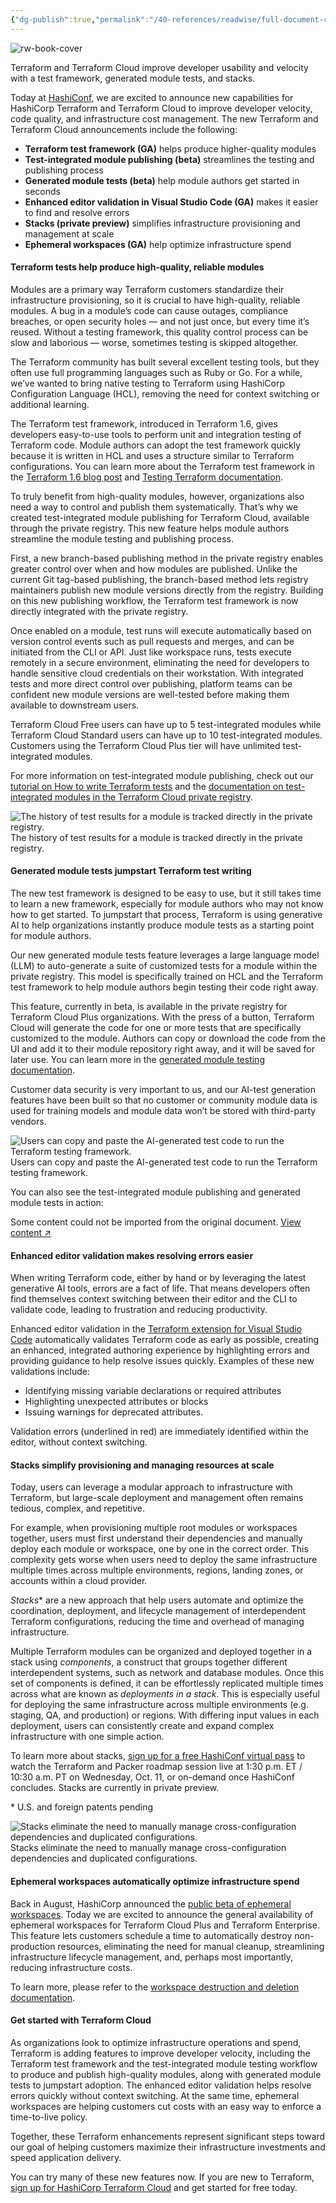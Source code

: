 ```yaml
---
{"dg-publish":true,"permalink":"/40-references/readwise/full-document-contents/new-terraform-testing-and-ux-features-reduce-toil-errors-and-costs/","tags":["rw/articles"]}
---
```


![rw-book-cover](https://www.datocms-assets.com/2885/1620073839-blog-library-product-terraform-cloud-tfc-black-corner-iconography.jpg)

Terraform and Terraform Cloud improve developer usability and velocity with a test framework, generated module tests, and stacks.

Today at [HashiConf](https://hashiconf.com/2023/), we are excited to announce new capabilities for HashiCorp Terraform and Terraform Cloud to improve developer velocity, code quality, and infrastructure cost management. The new Terraform and Terraform Cloud announcements include the following:

* **Terraform test framework (GA)** helps produce higher-quality modules
* **Test-integrated module publishing (beta)** streamlines the testing and publishing process
* **Generated module tests (beta)** help module authors get started in seconds
* **Enhanced editor validation in Visual Studio Code (GA)** makes it easier to find and resolve errors
* **Stacks (private preview)** simplifies infrastructure provisioning and management at scale
* **Ephemeral workspaces (GA)** help optimize infrastructure spend

#### Terraform tests help produce high-quality, reliable modules

Modules are a primary way Terraform customers standardize their infrastructure provisioning, so it is crucial to have high-quality, reliable modules. A bug in a module’s code can cause outages, compliance breaches, or open security holes — and not just once, but every time it’s reused. Without a testing framework, this quality control process can be slow and laborious — worse, sometimes testing is skipped altogether.

The Terraform community has built several excellent testing tools, but they often use full programming languages such as Ruby or Go. For a while, we’ve wanted to bring native testing to Terraform using HashiCorp Configuration Language (HCL), removing the need for context switching or additional learning.

The Terraform test framework, introduced in Terraform 1.6, gives developers easy-to-use tools to perform unit and integration testing of Terraform code. Module authors can adopt the test framework quickly because it is written in HCL and uses a structure similar to Terraform configurations. You can learn more about the Terraform test framework in the [Terraform 1.6 blog post](https://www.hashicorp.com/blog/terraform-1-6-adds-a-test-framework-for-enhanced-code-validation) and [Testing Terraform documentation](https://developer.hashicorp.com/terraform/cli/test).

To truly benefit from high-quality modules, however, organizations also need a way to control and publish them systematically. That’s why we created test-integrated module publishing for Terraform Cloud, available through the private registry. This new feature helps module authors streamline the module testing and publishing process.

First, a new branch-based publishing method in the private registry enables greater control over when and how modules are published. Unlike the current Git tag-based publishing, the branch-based method lets registry maintainers publish new module versions directly from the registry. Building on this new publishing workflow, the Terraform test framework is now directly integrated with the private registry.

Once enabled on a module, test runs will execute automatically based on version control events such as pull requests and merges, and can be initiated from the CLI or API. Just like workspace runs, tests execute remotely in a secure environment, eliminating the need for developers to handle sensitive cloud credentials on their workstation. With integrated tests and more direct control over publishing, platform teams can be confident new module versions are well-tested before making them available to downstream users.

Terraform Cloud Free users can have up to 5 test-integrated modules while Terraform Cloud Standard users can have up to 10 test-integrated modules. Customers using the Terraform Cloud Plus tier will have unlimited test-integrated modules.

For more information on test-integrated module publishing, check out our [tutorial on How to write Terraform tests](https://developer.hashicorp.com/terraform/tutorials/configuration-language/test) and the [documentation on test-integrated modules in the Terraform Cloud private registry](https://developer.hashicorp.com/terraform/cloud-docs/registry/test).

![The history of test results for a module is tracked directly in the private registry.](https://www.hashicorp.com/_next/image?url=https%3A%2F%2Fwww.datocms-assets.com%2F2885%2F1696883243-registry-tests-5.png&w=3840&q=75)The history of test results for a module is tracked directly in the private registry.
#### Generated module tests jumpstart Terraform test writing

The new test framework is designed to be easy to use, but it still takes time to learn a new framework, especially for module authors who may not know how to get started. To jumpstart that process, Terraform is using generative AI to help organizations instantly produce module tests as a starting point for module authors.

Our new generated module tests feature leverages a large language model (LLM) to auto-generate a suite of customized tests for a module within the private registry. This model is specifically trained on HCL and the Terraform test framework to help module authors begin testing their code right away.

This feature, currently in beta, is available in the private registry for Terraform Cloud Plus organizations. With the press of a button, Terraform Cloud will generate the code for one or more tests that are specifically customized to the module. Authors can copy or download the code from the UI and add it to their module repository right away, and it will be saved for later use. You can learn more in the [generated module testing documentation](https://developer.hashicorp.com/terraform/cloud-docs/registry/test#generated-module-tests).

Customer data security is very important to us, and our AI-test generation features have been built so that no customer or community module data is used for training models and module data won’t be stored with third-party vendors.

![Users can copy and paste the AI-generated test code to run the Terraform testing framework.](https://www.hashicorp.com/_next/image?url=https%3A%2F%2Fwww.datocms-assets.com%2F2885%2F1696883270-generate-tests-4.png&w=3840&q=75)
Users can copy and paste the AI-generated test code to run the Terraform testing framework.

You can also see the test-integrated module publishing and generated module tests in action:

Some content could not be imported from the original document. [View content ↗](https://www.youtube.com/embed/J1z7A0y2LMw?autoplay=0&mute=0&controls=1&origin=https%3A%2F%2Fwww.hashicorp.com&playsinline=1&showinfo=0&rel=0&iv_load_policy=3&modestbranding=1&enablejsapi=1&widgetid=1) 

#### Enhanced editor validation makes resolving errors easier

When writing Terraform code, either by hand or by leveraging the latest generative AI tools, errors are a fact of life. That means developers often find themselves context switching between their editor and the CLI to validate code, leading to frustration and reducing productivity.

Enhanced editor validation in the [Terraform extension for Visual Studio Code](https://marketplace.visualstudio.com/items?itemName=HashiCorp.terraform) automatically validates Terraform code as early as possible, creating an enhanced, integrated authoring experience by highlighting errors and providing guidance to help resolve issues quickly. Examples of these new validations include:

* Identifying missing variable declarations or required attributes
* Highlighting unexpected attributes or blocks
* Issuing warnings for deprecated attributes.

Validation errors (underlined in red) are immediately identified within the editor, without context switching.

#### Stacks simplify provisioning and managing resources at scale

Today, users can leverage a modular approach to infrastructure with Terraform, but large-scale deployment and management often remains tedious, complex, and repetitive.

For example, when provisioning multiple root modules or workspaces together, users must first understand their dependencies and manually deploy each module or workspace, one by one in the correct order. This complexity gets worse when users need to deploy the same infrastructure multiple times across multiple environments, regions, landing zones, or accounts within a cloud provider.

*Stacks*\* are a new approach that help users automate and optimize the coordination, deployment, and lifecycle management of interdependent Terraform configurations, reducing the time and overhead of managing infrastructure.

Multiple Terraform modules can be organized and deployed together in a stack using *components*, a construct that groups together different interdependent systems, such as network and database modules. Once this set of components is defined, it can be effortlessly replicated multiple times across what are known as *deployments in a stack*. This is especially useful for deploying the same infrastructure across multiple environments (e.g. staging, QA, and production) or regions. With differing input values in each deployment, users can consistently create and expand complex infrastructure with one simple action.

To learn more about stacks, [sign up for a free HashiConf virtual pass](https://hashiconf.com/2023/) to watch the Terraform and Packer roadmap session live at 1:30 p.m. ET / 10:30 a.m. PT on Wednesday, Oct. 11, or on-demand once HashiConf concludes. Stacks are currently in private preview.

\* U.S. and foreign patents pending

![Stacks eliminate the need to manually manage cross-configuration dependencies and duplicated configurations.](https://www.hashicorp.com/_next/image?url=https%3A%2F%2Fwww.datocms-assets.com%2F2885%2F1696883278-generic-multi-deployment-environment-example-1.png&w=3840&q=75)
Stacks eliminate the need to manually manage cross-configuration dependencies and duplicated configurations.

#### Ephemeral workspaces automatically optimize infrastructure spend

Back in August, HashiCorp announced the [public beta of ephemeral workspaces](https://www.hashicorp.com/blog/terraform-ephemeral-workspaces-public-beta-now-available). Today we are excited to announce the general availability of ephemeral workspaces for Terraform Cloud Plus and Terraform Enterprise. This feature lets customers schedule a time to automatically destroy non-production resources, eliminating the need for manual cleanup, streamlining infrastructure lifecycle management, and, perhaps most importantly, reducing infrastructure costs.

To learn more, please refer to the [workspace destruction and deletion documentation](https://developer.hashicorp.com/terraform/cloud-docs/workspaces/settings/deletion#automatically-destroy).

#### Get started with Terraform Cloud

As organizations look to optimize infrastructure operations and spend, Terraform is adding features to improve developer velocity, including the Terraform test framework and the test-integrated module testing workflow to produce and publish high-quality modules, along with generated module tests to jumpstart adoption. The enhanced editor validation helps resolve errors quickly without context switching. At the same time, ephemeral workspaces are helping customers cut costs with an easy way to enforce a time-to-live policy.

Together, these Terraform enhancements represent significant steps toward our goal of helping customers maximize their infrastructure investments and speed application delivery.

You can try many of these new features now. If you are new to Terraform, [sign up for HashiCorp Terraform Cloud](https://app.terraform.io/public/signup/account) and get started for free today.
